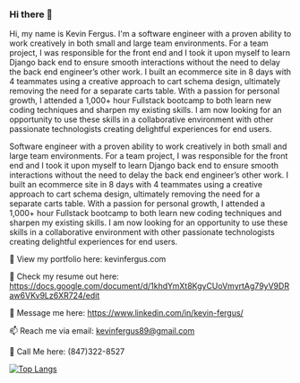 ### Hi there 👋


Hi, my name is Kevin Fergus. I'm a software engineer with a proven ability to work creatively in both small and large team environments. For a team project, I was responsible for the front end and I took it upon myself to learn Django back end to ensure smooth interactions without the need to delay the back end engineer’s other work. I built an ecommerce site in 8 days with 4 teammates using a creative approach to cart schema design, ultimately removing the need for a separate carts table. With a passion for personal growth, I attended a 1,000+ hour Fullstack bootcamp to both learn new coding techniques and sharpen my existing skills. I am now looking for an opportunity to use these skills in a collaborative environment with other passionate technologists creating delightful experiences for end users.

Software engineer with a proven ability to work creatively in both small and large team environments. For a team project, I was responsible for the front end and I took it upon myself to learn Django back end to ensure smooth interactions without the need to delay the back end engineer’s other work. I built an ecommerce site in 8 days with 4 teammates using a creative approach to cart schema design, ultimately removing the need for a separate carts table. With a passion for personal growth, I attended a 1,000+ hour Fullstack bootcamp to both learn new coding techniques and sharpen my existing skills. I am now looking for an opportunity to use these skills in a collaborative environment with other passionate technologists creating delightful experiences for end users.

👀 View my portfolio here: kevinfergus.com

📝 Check my resume out here:  https://docs.google.com/document/d/1khdYmXt8KgyCUoVmyrtAg79yV9DRaw6VKv9Lz6XR724/edit

💬 Message me here:  https://www.linkedin.com/in/kevin-fergus/

📫 Reach me via email: [kevinfergus89@gmail.com](mailto:kevinfergus89@gmail.com)

📲 Call Me here: (847)322-8527

[![Top Langs](https://github-readme-stats.vercel.app/api/top-langs/?username=kevinfergus&layout=compact)](https://github.com/greenpioneer/github-readme-stats)
